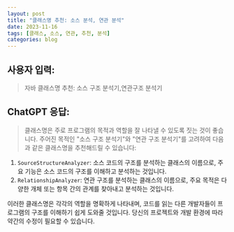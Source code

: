 ```yaml
---
layout: post
title: "클래스명 추천: 소스 분석, 연관 분석"
date: 2023-11-16
tags: [클래스, 소스, 연관, 추천, 분석]
categories: blog
---
```


## 사용자 입력:
> 자바 클래스명 추천:   소스 구조 분석기,연관구조 분석기

## ChatGPT 응답:
> 클래스명은 주로 프로그램의 목적과 역할을 잘 나타낼 수 있도록 짓는 것이 좋습니다. 주어진 목적인 "소스 구조 분석기"와 "연관 구조 분석기"를 고려하여 다음과 같은 클래스명을 추천해드릴 수 있습니다:

1. `SourceStructureAnalyzer`: 소스 코드의 구조를 분석하는 클래스의 이름으로, 주요 기능은 소스 코드의 구조를 이해하고 분석하는 것입니다.
2. `RelationshipAnalyzer`: 연관 구조를 분석하는 클래스의 이름으로, 주요 목적은 다양한 개체 또는 항목 간의 관계를 찾아내고 분석하는 것입니다.

이러한 클래스명은 각각의 역할을 명확하게 나타내며, 코드를 읽는 다른 개발자들이 프로그램의 구조를 이해하기 쉽게 도와줄 것입니다. 당신의 프로젝트와 개발 환경에 따라 약간의 수정이 필요할 수 있습니다.

